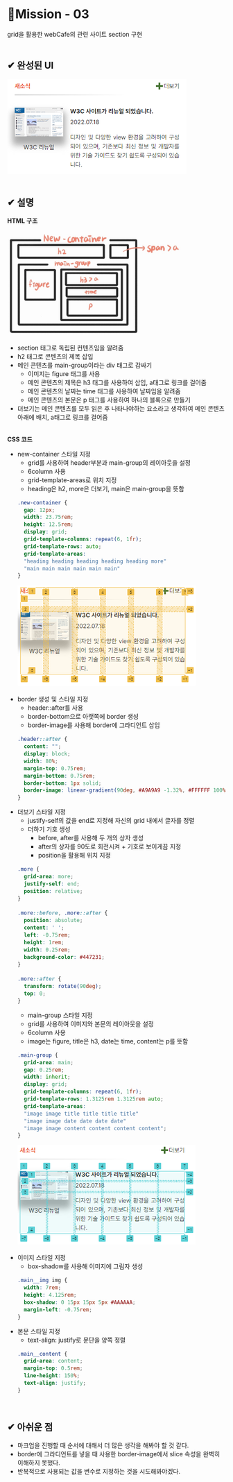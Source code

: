 # 📰Mission - 03
grid을 활용한 webCafe의 관련 사이트 section 구현
<br><br>

## ✔ 완성된 UI
![완성본](./grid_result.png "완성본 스크린샷")
<br><br>

## ✔ 설명
__HTML 구조__

<img src="./grid_strucure.jpg" width="400px" alt="strucure image" />

* section 태그로 독립된 컨텐츠임을 알려줌
* h2 태그로 콘텐츠의 제목 삽입
* 메인 콘텐츠를 main-group이라는 div 태그로 감싸기
  * 이미지는 figure 태그를 사용
  * 메인 콘텐츠의 제목은 h3 태그를 사용하여 삽입, a태그로 링크를 걸어줌
  * 메인 콘텐츠의 날짜는 time 태그를 사용하여 날짜임을 알려줌
  * 메인 콘텐츠의 본문은 p 태그를 사용하여 하나의 블록으로 만들기
* 더보기는 메인 콘텐츠를 모두 읽은 후 나타나야하는 요소라고 생각하여 메인 콘텐츠 아래에 배치, a태그로 링크를 걸어줌
<br><br>

__CSS 코드__

* new-container 스타일 지정
  * grid를 사용하여 header부분과 main-group의 레이아웃을 설정
  * 6column 사용
  * grid-template-areas로 위치 지정
  * heading은 h2, more은 더보기, main은 main-group을 뜻함
  ```CSS
  .new-container {
    gap: 12px;
    width: 23.75rem;
    height: 12.5rem;
    display: grid;
    grid-template-columns: repeat(6, 1fr);
    grid-template-rows: auto;
    grid-template-areas: 
    "heading heading heading heading heading more"
    "main main main main main main"
  }
  ```
  ![new-container 그리드](./container_grid.PNG "컨테이너 그리드")
<br><br>
* border 생성 및 스타일 지정
  * header::after를 사용
  * border-bottom으로 아랫쪽에 border 생성
  * border-image를 사용해 border에 그라디언트 삽입
  ```CSS
  .header::after {
    content: "";
    display: block;
    width: 80%;
    margin-top: 0.75rem;
    margin-bottom: 0.75rem;
    border-bottom: 1px solid;
    border-image: linear-gradient(90deg, #A9A9A9 -1.32%, #FFFFFF 100%)1;
  }
  ```
* 더보기 스타일 지정
  * justify-self의 값을 end로 지정해 자신의 grid 내에서 글자를 정렬
  * 더하기 기호 생성
    * before, after를 사용해 두 개의 상자 생성
    * after의 상자를 90도로 회전시켜 + 기호로 보이게끔 지정
    * position을 활용해 위치 지정
  ```CSS
  .more {
    grid-area: more;
    justify-self: end;
    position: relative;
  }
  
  .more::before, .more::after {
    position: absolute;
    content: ' ';
    left: -0.75rem; 
    height: 1rem;
    width: 0.25rem;
    background-color: #447231;
  }

  .more::after {
    transform: rotate(90deg);
    top: 0;
  }
  ```
  * main-group 스타일 지정
  * grid를 사용하여 이미지와 본문의 레이아웃을 설정
  * 6column 사용
  * image는 figure, title은 h3, date는 time, content는 p를 뜻함
  ```CSS
  .main-group {
    grid-area: main;
    gap: 0.25rem;
    width: inherit;
    display: grid;
    grid-template-columns: repeat(6, 1fr);
    grid-template-rows: 1.3125rem 1.3125rem auto;
    grid-template-areas: 
    "image image title title title title"
    "image image date date date date"
    "image image content content content content";
  }
  ```
  ![main-group 그리드](./main-group_grid.PNG "메인그룹 그리드")
<br><br>
* 이미지 스타일 지정
  * box-shadow를 사용해 이미지에 그림자 생성
  ```CSS
  .main__img img {
    width: 7rem;
    height: 4.125rem;
    box-shadow: 0 15px 15px 5px #AAAAAA;
    margin-left: -0.75rem;
  }
  ```
* 본문 스타일 지정
  * text-align: justify로 문단을 양쪽 정렬
  ```CSS
  .main__content {
    grid-area: content;
    margin-top: 0.5rem;
    line-height: 150%;
    text-align: justify;
  }
  ```
<br>

## ✔ 아쉬운 점
* 마크업을 진행할 때 순서에 대해서 더 많은 생각을 해봐야 할 것 같다.
* border에 그라디언트를 넣을 때 사용한 border-image에서 slice 속성을 완벽히 이해하지 못했다.
* 반복적으로 사용되는 값을 변수로 지정하는 것을 시도해봐야겠다.